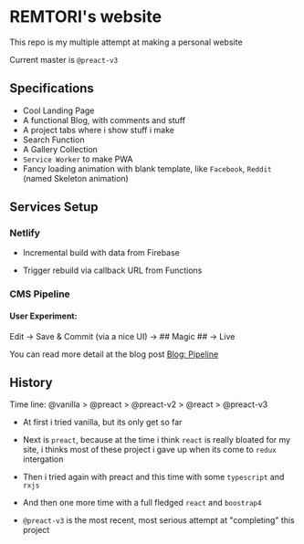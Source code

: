 # REMTORI's website

This repo is my multiple attempt at making a personal website

Current master is `@preact-v3`

## Specifications

- Cool Landing Page
- A functional Blog, with comments and stuff
- A project tabs where i show stuff i make
- Search Function
- A Gallery Collection
- `Service Worker` to make PWA
- Fancy loading animation with blank template, like `Facebook`, `Reddit` (named Skeleton animation)

## Services Setup

### Netlify

- Incremental build with data from Firebase

- Trigger rebuild via callback URL from Functions

### CMS Pipeline

#### User Experiment:

Edit -> Save & Commit (via a nice UI) -> ## Magic ## -> Live

You can read more detail at the blog post [Blog: Pipeline](https://remtori.netlify.com/blogs/pipeline)

## History

Time line: @vanilla > @preact > @preact-v2 > @react > @preact-v3

- At first i tried vanilla, but its only get so far

- Next is `preact`, because at the time i think `react` is really bloated for my site, i thinks most of these project i gave up when its come to `redux` intergation

- Then i tried again with preact and this time with some `typescript` and `rxjs`

- And then one more time with a full fledged `react` and `boostrap4`

- `@preact-v3` is the most recent, most serious attempt at "completing" this project
